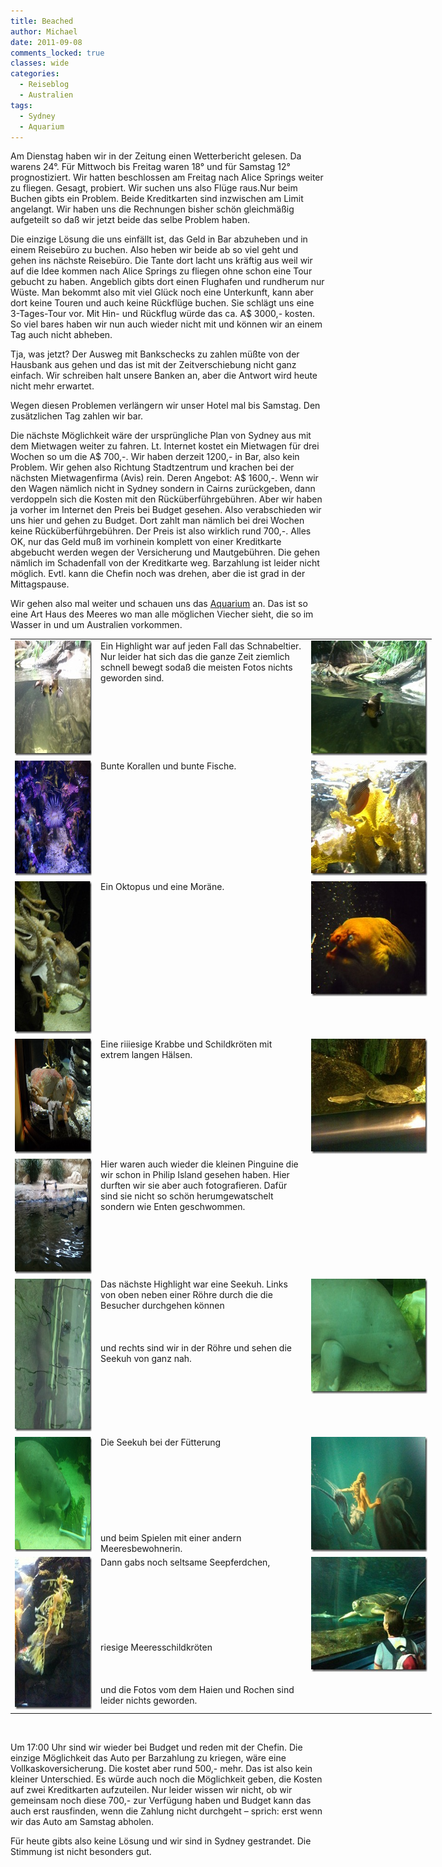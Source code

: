 ```yaml
---
title: Beached
author: Michael
date: 2011-09-08
comments_locked: true
classes: wide
categories:
  - Reiseblog
  - Australien
tags:
  - Sydney
  - Aquarium
---
```


<p>Am Dienstag haben wir in der Zeitung einen Wetterbericht gelesen. Da warens 24&deg;. F&uuml;r Mittwoch bis Freitag waren 18&deg; und f&uuml;r Samstag 12&deg; prognostiziert. Wir hatten beschlossen am Freitag nach Alice Springs weiter zu fliegen. Gesagt, probiert. Wir suchen uns also Fl&uuml;ge raus.Nur beim Buchen gibts ein Problem. Beide Kreditkarten sind inzwischen am Limit angelangt. Wir haben uns die Rechnungen bisher sch&ouml;n gleichm&auml;&szlig;ig aufgeteilt so da&szlig; wir jetzt beide das selbe Problem haben.</p>
<p>Die einzige L&ouml;sung die uns einf&auml;llt ist, das Geld in Bar abzuheben und in einem Reiseb&uuml;ro zu buchen. Also heben wir beide ab so viel geht und gehen ins n&auml;chste Reiseb&uuml;ro. Die Tante dort lacht uns kr&auml;ftig aus weil wir auf die Idee kommen nach Alice Springs zu fliegen ohne schon eine Tour gebucht zu haben. Angeblich gibts dort einen Flughafen und rundherum nur W&uuml;ste. Man bekommt also mit viel Gl&uuml;ck noch eine Unterkunft, kann aber dort keine Touren und auch keine R&uuml;ckfl&uuml;ge buchen. Sie schl&auml;gt uns eine 3-Tages-Tour vor. Mit Hin- und R&uuml;ckflug w&uuml;rde das ca. A$ 3000,- kosten. So viel bares haben wir nun auch wieder nicht mit und k&ouml;nnen wir an einem Tag auch nicht abheben.</p>
<p>Tja, was jetzt? Der Ausweg mit Bankschecks zu zahlen m&uuml;&szlig;te von der Hausbank aus gehen und das ist mit der Zeitverschiebung nicht ganz einfach. Wir schreiben halt unsere Banken an, aber die Antwort wird heute nicht mehr erwartet.</p>
<p>Wegen diesen Problemen verl&auml;ngern wir unser Hotel mal bis Samstag. Den zus&auml;tzlichen Tag zahlen wir bar.</p>
<p>Die n&auml;chste M&ouml;glichkeit w&auml;re der urspr&uuml;ngliche Plan von Sydney aus mit dem Mietwagen weiter zu fahren. Lt. Internet kostet ein Mietwagen f&uuml;r drei Wochen so um die A$ 700,-. Wir haben derzeit 1200,- in Bar, also kein Problem. Wir gehen also Richtung Stadtzentrum und krachen bei der n&auml;chsten Mietwagenfirma (Avis) rein. Deren Angebot: A$ 1600,-. Wenn wir den Wagen n&auml;mlich nicht in Sydney sondern in Cairns zur&uuml;ckgeben, dann verdoppeln sich die Kosten mit den R&uuml;ck&uuml;berf&uuml;hrgeb&uuml;hren. Aber wir haben ja vorher im Internet den Preis bei Budget gesehen. Also verabschieden wir uns hier und gehen zu Budget. Dort zahlt man n&auml;mlich bei drei Wochen keine R&uuml;ck&uuml;berf&uuml;hrgeb&uuml;hren. Der Preis ist also wirklich rund 700,-. Alles OK, nur das Geld mu&szlig; im vorhinein komplett von einer Kreditkarte abgebucht werden wegen der Versicherung und Mautgeb&uuml;hren. Die gehen n&auml;mlich im Schadenfall von der Kreditkarte weg. Barzahlung ist leider nicht m&ouml;glich. Evtl. kann die Chefin noch was drehen, aber die ist grad in der Mittagspause.</p>
<p>Wir gehen also mal weiter und schauen uns das <a href="http://www.sydneyaquarium.com.au/">Aquarium</a> an. Das ist so eine Art Haus des Meeres wo man alle m&ouml;glichen Viecher sieht, die so im Wasser in und um Australien vorkommen.</p>
<table style="width: 674px;" border="0" cellspacing="0" cellpadding="2">
<tbody>
<tr>
<td valign="top" width="133"><a href="/assets/images/2011/09/DSCN2006.jpg"><img src="/assets/images/2011/09/DSCN2006_thumb.jpg" width="244" height="184" alt="DSCN2006" border="0" /></a></td>
<td valign="top" width="338">Ein Highlight war auf jeden Fall das Schnabeltier. Nur leider hat sich das die ganze Zeit ziemlich schnell bewegt soda&szlig; die meisten Fotos nichts geworden sind.</td>
<td valign="top" width="201"><a href="/assets/images/2011/09/IMG_1113.jpg"><img src="/assets/images/2011/09/IMG_1113_thumb.jpg" width="244" height="184" alt="IMG_1113" border="0" /></a></td>
</tr>
<tr>
<td valign="top" width="133"><a href="/assets/images/2011/09/DSCN2044.jpg"><img src="/assets/images/2011/09/DSCN2044_thumb.jpg" width="244" height="184" alt="DSCN2044" border="0" /></a></td>
<td valign="top" width="338">Bunte Korallen und bunte Fische.</td>
<td valign="top" width="201"><a href="/assets/images/2011/09/DSCN2048.jpg"><img src="/assets/images/2011/09/DSCN2048_thumb.jpg" width="244" height="184" alt="DSCN2048" border="0" /></a></td>
</tr>
<tr>
<td valign="top" width="133"><a href="/assets/images/2011/09/DSCN2051.jpg"><img src="/assets/images/2011/09/DSCN2051_thumb.jpg" width="184" height="244" alt="DSCN2051" border="0" /></a></td>
<td valign="top" width="338">Ein Oktopus und eine Mor&auml;ne.</td>
<td valign="top" width="201"><a href="/assets/images/2011/09/DSCN2057.jpg"><img src="/assets/images/2011/09/DSCN2057_thumb.jpg" width="244" height="184" alt="DSCN2057" border="0" /></a></td>
</tr>
<tr>
<td valign="top" width="133"><a href="/assets/images/2011/09/DSCN2062.jpg"><img src="/assets/images/2011/09/DSCN2062_thumb.jpg" width="244" height="184" alt="DSCN2062" border="0" /></a></td>
<td valign="top" width="338">Eine riiiesige Krabbe und Schildkr&ouml;ten mit extrem langen H&auml;lsen.</td>
<td valign="top" width="201"><a href="/assets/images/2011/09/IMG_1125.jpg"><img src="/assets/images/2011/09/IMG_1125_thumb.jpg" width="244" height="184" alt="IMG_1125" border="0" /></a></td>
</tr>
<tr>
<td valign="top" width="133"><a href="/assets/images/2011/09/IMG_1139.jpg"><img src="/assets/images/2011/09/IMG_1139_thumb.jpg" width="244" height="184" alt="IMG_1139" border="0" /></a></td>
<td valign="top" width="338">Hier waren auch wieder die kleinen Pinguine die wir schon in Philip Island gesehen haben. Hier durften wir sie aber auch fotografieren. Daf&uuml;r sind sie nicht so sch&ouml;n herumgewatschelt sondern wie Enten geschwommen.</td>
<td valign="top" width="201">&nbsp;</td>
</tr>
<tr>
<td valign="top" width="133"><a href="/assets/images/2011/09/IMG_1161.jpg"><img src="/assets/images/2011/09/IMG_1161_thumb.jpg" width="184" height="244" alt="IMG_1161" border="0" /></a></td>
<td valign="top" width="338">Das n&auml;chste Highlight war eine Seekuh. Links von oben neben einer R&ouml;hre durch die die Besucher durchgehen k&ouml;nnen <br /> <br /> <br /> <br />und rechts sind wir in der R&ouml;hre und sehen die Seekuh von ganz nah.</td>
<td valign="top" width="201"><a href="/assets/images/2011/09/IMG_1184.jpg"><img src="/assets/images/2011/09/IMG_1184_thumb.jpg" width="244" height="184" alt="IMG_1184" border="0" /></a></td>
</tr>
<tr>
<td valign="top" width="133"><a href="/assets/images/2011/09/IMG_1192.jpg"><img src="/assets/images/2011/09/IMG_1192_thumb.jpg" width="244" height="184" alt="IMG_1192" border="0" /></a></td>
<td valign="top" width="338">Die Seekuh bei der F&uuml;tterung <br /> <br /> <br /> <br /> <br /> <br /> <br /> <br /> <br />und beim Spielen mit einer andern Meeresbewohnerin.</td>
<td valign="top" width="201"><a href="/assets/images/2011/09/IMG_1200.jpg"><img src="/assets/images/2011/09/IMG_1200_thumb.jpg" width="244" height="184" alt="IMG_1200" border="0" /></a></td>
</tr>
<tr>
<td valign="top" width="133"><a href="/assets/images/2011/09/IMG_1202.jpg"><img src="/assets/images/2011/09/IMG_1202_thumb.jpg" width="184" height="244" alt="IMG_1202" border="0" /></a></td>
<td valign="top" width="338">Dann gabs noch seltsame Seepferdchen, <br /> <br /> <br /> <br /> <br /> <br /> <br /> <br />riesige Meeresschildkr&ouml;ten <br /> <br /> <br /> <br />und die Fotos vom dem Haien und Rochen sind leider nichts geworden.</td>
<td valign="top" width="201"><a href="/assets/images/2011/09/IMG_1209.jpg"><img src="/assets/images/2011/09/IMG_1209_thumb.jpg" width="244" height="184" alt="IMG_1209" border="0" /></a></td>
</tr>
</tbody>
</table>
<p>&nbsp;</p>
<p>Um 17:00 Uhr sind wir wieder bei Budget und reden mit der Chefin. Die einzige M&ouml;glichkeit das Auto per Barzahlung zu kriegen, w&auml;re eine Vollkaskoversicherung. Die kostet aber rund 500,- mehr. Das ist also kein kleiner Unterschied. Es w&uuml;rde auch noch die M&ouml;glichkeit geben, die Kosten auf zwei Kreditkarten aufzuteilen. Nur leider wissen wir nicht, ob wir gemeinsam noch diese 700,- zur Verf&uuml;gung haben und Budget kann das auch erst rausfinden, wenn die Zahlung nicht durchgeht &ndash; sprich: erst wenn wir das Auto am Samstag abholen.</p>
<p>F&uuml;r heute gibts also keine L&ouml;sung und wir sind in Sydney gestrandet. Die Stimmung ist nicht besonders gut.</p>
